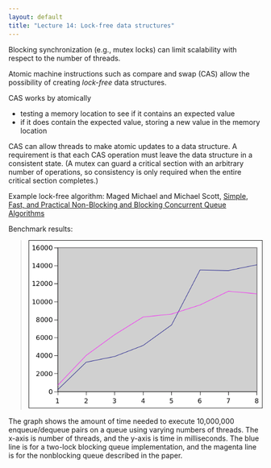 ```yaml
---
layout: default
title: "Lecture 14: Lock-free data structures"
---
```


Blocking synchronization (e.g., mutex locks) can limit scalability with respect to the number of threads.

Atomic machine instructions such as compare and swap (CAS) allow the possibility of creating *lock-free* data structures.

CAS works by atomically

* testing a memory location to see if it contains an expected value
* if it does contain the expected value, storing a new value in the memory location

CAS can allow threads to make atomic updates to a data structure.  A requirement is that each CAS operation must leave the data structure in a consistent state.  (A mutex can guard a critical section with an arbitrary number of operations, so consistency is only required when the entire critical section completes.)

Example lock-free algorithm: Maged Michael and Michael Scott, [Simple, Fast, and Practical Non-Blocking and Blocking Concurrent Queue Algorithms](http://www.research.ibm.com/people/m/michael/podc-1996.pdf)

Benchmark results:

> ![lock-based vs. lock-free queue benchmark](figures/queueBenchmark.png)

The graph shows the amount of time needed to execute 10,000,000 enqueue/dequeue pairs on a queue using varying numbers of threads.  The x-axis is number of threads, and the y-axis is time in milliseconds.  The blue line is for a two-lock blocking queue implementation, and the magenta line is for the nonblocking queue described in the paper.
